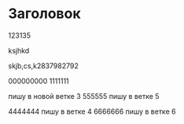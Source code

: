 # Заголовок



123135

ksjhkd

skjb,cs,k2837982792

000000000
1111111

пишу в новой ветке 3
555555 пишу в ветке 5





4444444 пишу в ветке 4
6666666 пишу в ветке 6
